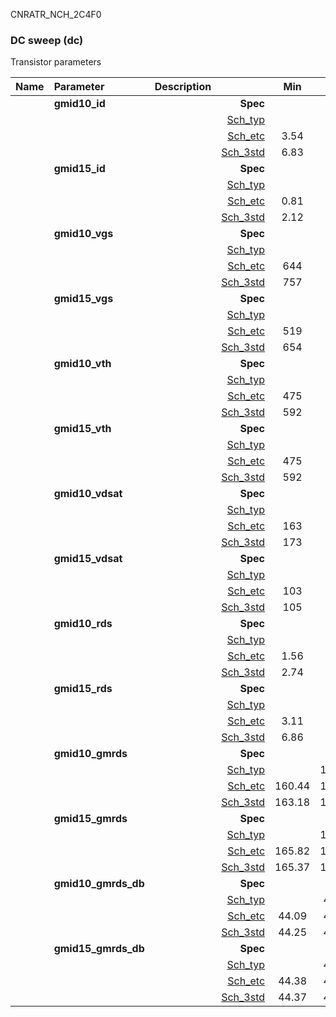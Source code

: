 CNRATR_NCH_2C4F0

### DC sweep (dc)

Transistor parameters



|**Name**|**Parameter**|**Description**| |**Min**|**Typ**|**Max**| Unit|
|:---|:---|:---|---:|:---:|:---:|:---:| ---:|
||**gmid10\_id** | | **Spec**  |  | **0.00** |  | **uA** |
| | | |<a href='results/dc_Sch_typical.html'>Sch_typ</a>| | 7.07 |  | |
| | | |<a href='results/dc_Sch_etc.html'>Sch_etc</a>|3.54 | 7.28 | 11.11 | |
| | | |<a href='results/dc_Sch_mc.html'>Sch_3std</a>|6.83 | 7.09 | 7.36 | |
||**gmid15\_id** | | **Spec**  |  | **0.00** |  | **uA** |
| | | |<a href='results/dc_Sch_typical.html'>Sch_typ</a>| | 2.29 |  | |
| | | |<a href='results/dc_Sch_etc.html'>Sch_etc</a>|0.81 | 2.24 | 4.34 | |
| | | |<a href='results/dc_Sch_mc.html'>Sch_3std</a>|2.12 | 2.31 | 2.49 | |
||**gmid10\_vgs** | | **Spec**  |  | **0** |  | **mV** |
| | | |<a href='results/dc_Sch_typical.html'>Sch_typ</a>| | 764 |  | |
| | | |<a href='results/dc_Sch_etc.html'>Sch_etc</a>|644 | 750 | 869 | |
| | | |<a href='results/dc_Sch_mc.html'>Sch_3std</a>|757 | 765 | 773 | |
||**gmid15\_vgs** | | **Spec**  |  | **0** |  | **mV** |
| | | |<a href='results/dc_Sch_typical.html'>Sch_typ</a>| | 663 |  | |
| | | |<a href='results/dc_Sch_etc.html'>Sch_etc</a>|519 | 644 | 777 | |
| | | |<a href='results/dc_Sch_mc.html'>Sch_3std</a>|654 | 665 | 676 | |
||**gmid10\_vth** | | **Spec**  |  | **0** |  | **mV** |
| | | |<a href='results/dc_Sch_typical.html'>Sch_typ</a>| | 600 |  | |
| | | |<a href='results/dc_Sch_etc.html'>Sch_etc</a>|475 | 585 | 695 | |
| | | |<a href='results/dc_Sch_mc.html'>Sch_3std</a>|592 | 600 | 609 | |
||**gmid15\_vth** | | **Spec**  |  | **0** |  | **mV** |
| | | |<a href='results/dc_Sch_typical.html'>Sch_typ</a>| | 600 |  | |
| | | |<a href='results/dc_Sch_etc.html'>Sch_etc</a>|475 | 585 | 695 | |
| | | |<a href='results/dc_Sch_mc.html'>Sch_3std</a>|592 | 600 | 609 | |
||**gmid10\_vdsat** | | **Spec**  |  | **0** |  | **mV** |
| | | |<a href='results/dc_Sch_typical.html'>Sch_typ</a>| | 176 |  | |
| | | |<a href='results/dc_Sch_etc.html'>Sch_etc</a>|163 | 177 | 185 | |
| | | |<a href='results/dc_Sch_mc.html'>Sch_3std</a>|173 | 176 | 179 | |
||**gmid15\_vdsat** | | **Spec**  |  | **0** |  | **mV** |
| | | |<a href='results/dc_Sch_typical.html'>Sch_typ</a>| | 109 |  | |
| | | |<a href='results/dc_Sch_etc.html'>Sch_etc</a>|103 | 105 | 111 | |
| | | |<a href='results/dc_Sch_mc.html'>Sch_3std</a>|105 | 109 | 113 | |
||**gmid10\_rds** | | **Spec**  |  | **0.00** |  | **MOhm** |
| | | |<a href='results/dc_Sch_typical.html'>Sch_typ</a>| | 2.82 |  | |
| | | |<a href='results/dc_Sch_etc.html'>Sch_etc</a>|1.56 | 2.96 | 5.11 | |
| | | |<a href='results/dc_Sch_mc.html'>Sch_3std</a>|2.74 | 2.81 | 2.89 | |
||**gmid15\_rds** | | **Spec**  |  | **0.00** |  | **MOhm** |
| | | |<a href='results/dc_Sch_typical.html'>Sch_typ</a>| | 7.43 |  | |
| | | |<a href='results/dc_Sch_etc.html'>Sch_etc</a>|3.11 | 8.32 | 19.85 | |
| | | |<a href='results/dc_Sch_mc.html'>Sch_3std</a>|6.86 | 7.37 | 7.88 | |
||**gmid10\_gmrds** | | **Spec**  |  | **0.00** |  | **V** |
| | | |<a href='results/dc_Sch_typical.html'>Sch_typ</a>| | 164.86 |  | |
| | | |<a href='results/dc_Sch_etc.html'>Sch_etc</a>|160.44 | 168.08 | 176.95 | |
| | | |<a href='results/dc_Sch_mc.html'>Sch_3std</a>|163.18 | 165.09 | 167.01 | |
||**gmid15\_gmrds** | | **Spec**  |  | **0.00** |  | **V** |
| | | |<a href='results/dc_Sch_typical.html'>Sch_typ</a>| | 169.75 |  | |
| | | |<a href='results/dc_Sch_etc.html'>Sch_etc</a>|165.82 | 170.19 | 175.94 | |
| | | |<a href='results/dc_Sch_mc.html'>Sch_3std</a>|165.37 | 170.33 | 175.29 | |
||**gmid10\_gmrds\_db** | | **Spec**  |  | **0.00** |  | **dB** |
| | | |<a href='results/dc_Sch_typical.html'>Sch_typ</a>| | 44.33 |  | |
| | | |<a href='results/dc_Sch_etc.html'>Sch_etc</a>|44.09 | 44.51 | 44.96 | |
| | | |<a href='results/dc_Sch_mc.html'>Sch_3std</a>|44.25 | 44.35 | 44.45 | |
||**gmid15\_gmrds\_db** | | **Spec**  |  | **0.00** |  | **dB** |
| | | |<a href='results/dc_Sch_typical.html'>Sch_typ</a>| | 44.59 |  | |
| | | |<a href='results/dc_Sch_etc.html'>Sch_etc</a>|44.38 | 44.61 | 44.91 | |
| | | |<a href='results/dc_Sch_mc.html'>Sch_3std</a>|44.37 | 44.62 | 44.87 | |

